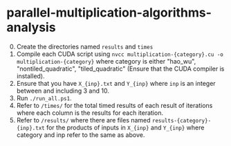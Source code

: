 # parallel-multiplication-algorithms-analysis
0. Create the directories named `results` and `times`
1. Compile each CUDA script using  `nvcc multiplication-{category}.cu -o multiplication-{category}` where category is either "hao_wu", "nontiled_quadratic", "tiled_quadratic" (Ensure that the CUDA compiler is installed).
2. Ensure that you have `X_{inp}.txt` and `Y_{inp}` where `inp` is an integer between and including 3 and 10.
3. Run `./run_all.ps1`.
4. Refer to `/times/` for the total timed results of each result of iterations where each column is the results for each iteration.
6. Refer to `/results/` where there are files named `results-{category}-{inp}.txt` for the products of inputs in `X_{inp}` and `Y_{inp}` where category and inp refer to the same as above.
